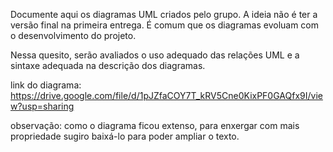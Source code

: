 Documente aqui os diagramas UML criados pelo grupo. A ideia não é ter a versão final na primeira entrega. É comum que os diagramas evoluam com o desenvolvimento do projeto. 

Nessa quesito, serão avaliados o uso adequado das relações UML e a sintaxe adequada na descrição dos diagramas.

link do diagrama: https://drive.google.com/file/d/1pJZfaCOY7T_kRV5Cne0KixPF0GAQfx9I/view?usp=sharing

observação: como o diagrama ficou extenso, para enxergar com mais propriedade sugiro baixá-lo para poder ampliar o texto.